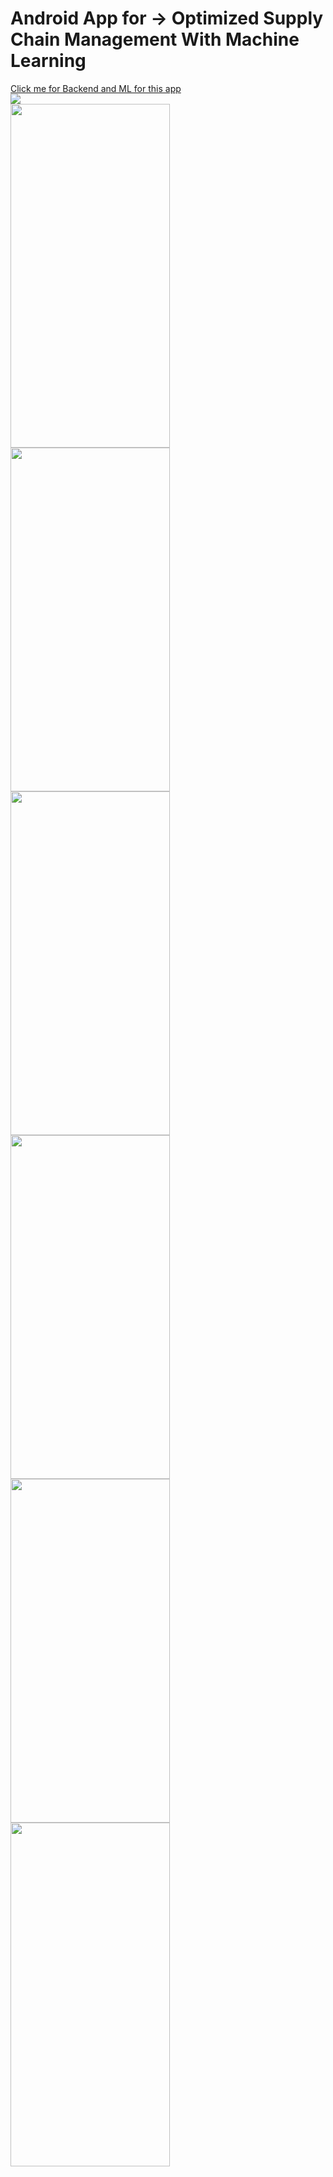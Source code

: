 <h1> Android App for -> Optimized Supply Chain Management  With Machine Learning </h1>
<a href="https://github.com/chaitanya0802/SupplySyncBackend">Click me for Backend and ML for this app</a> 
</br>
<img src="https://github.com/user-attachments/assets/1e5cc073-792b-438f-8176-f6b298975c6e">
</br>
<img src="https://github.com/user-attachments/assets/6eb95eb3-aeca-41bf-887a-7c018a031187" width="255" height="550">
<img src="https://github.com/user-attachments/assets/5e57fd14-f0cb-46f7-93ce-74eb915a0bc5" width="255" height="550">
</br>
<img src="https://github.com/user-attachments/assets/64857d08-63e6-4e3f-8191-cf20ea2a5915" width="255" height="550">
<img src="https://github.com/user-attachments/assets/a7c432c5-5ded-4219-b562-f37c8ab783a0" width="255" height="550">
</br>
<img src="https://github.com/user-attachments/assets/f50935e9-dc06-460f-ae87-d56990697dbf" width="255" height="550">
<img src="https://github.com/user-attachments/assets/b776f5bc-e506-4497-abfc-2ae77d54818e" width="255" height="550">
